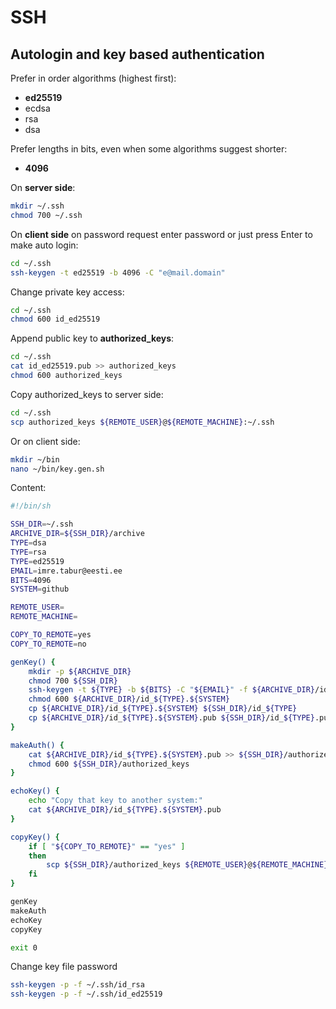 # SSH

## Autologin and key based authentication

Prefer in order algorithms (highest first):

* **ed25519**
* ecdsa
* rsa
* dsa

Prefer lengths in bits, even when some algorithms suggest shorter:

* **4096**

On **server side**:

```sh
mkdir ~/.ssh
chmod 700 ~/.ssh
```

On **client side** on password request enter password or just press Enter to make auto login:

```sh
cd ~/.ssh
ssh-keygen -t ed25519 -b 4096 -C "e@mail.domain"
```

Change private key access:

```sh
cd ~/.ssh
chmod 600 id_ed25519
```

Append public key to **authorized_keys**:

```sh
cd ~/.ssh
cat id_ed25519.pub >> authorized_keys
chmod 600 authorized_keys
```

Copy authorized_keys to server side:

```sh
cd ~/.ssh
scp authorized_keys ${REMOTE_USER}@${REMOTE_MACHINE}:~/.ssh
```

Or on client side:

```sh
mkdir ~/bin
nano ~/bin/key.gen.sh
```

Content:

```sh
#!/bin/sh

SSH_DIR=~/.ssh
ARCHIVE_DIR=${SSH_DIR}/archive
TYPE=dsa
TYPE=rsa
TYPE=ed25519
EMAIL=imre.tabur@eesti.ee
BITS=4096
SYSTEM=github

REMOTE_USER=
REMOTE_MACHINE=

COPY_TO_REMOTE=yes
COPY_TO_REMOTE=no

genKey() {
    mkdir -p ${ARCHIVE_DIR}
    chmod 700 ${SSH_DIR}
    ssh-keygen -t ${TYPE} -b ${BITS} -C "${EMAIL}" -f ${ARCHIVE_DIR}/id_${TYPE}.${SYSTEM}
    chmod 600 ${ARCHIVE_DIR}/id_${TYPE}.${SYSTEM}
    cp ${ARCHIVE_DIR}/id_${TYPE}.${SYSTEM} ${SSH_DIR}/id_${TYPE}
    cp ${ARCHIVE_DIR}/id_${TYPE}.${SYSTEM}.pub ${SSH_DIR}/id_${TYPE}.pub
}

makeAuth() {
    cat ${ARCHIVE_DIR}/id_${TYPE}.${SYSTEM}.pub >> ${SSH_DIR}/authorized_keys
    chmod 600 ${SSH_DIR}/authorized_keys
}

echoKey() {
    echo "Copy that key to another system:"
    cat ${ARCHIVE_DIR}/id_${TYPE}.${SYSTEM}.pub
}

copyKey() {
    if [ "${COPY_TO_REMOTE}" == "yes" ]
    then
        scp ${SSH_DIR}/authorized_keys ${REMOTE_USER}@${REMOTE_MACHINE}:~/.ssh
    fi
}

genKey
makeAuth
echoKey
copyKey

exit 0
```

Change key file password

```sh
ssh-keygen -p -f ~/.ssh/id_rsa
ssh-keygen -p -f ~/.ssh/id_ed25519
```
